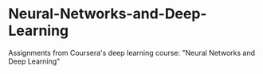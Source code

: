 # Neural-Networks-and-Deep-Learning

Assignments from Coursera's deep learning course: "Neural Networks and Deep Learning"

